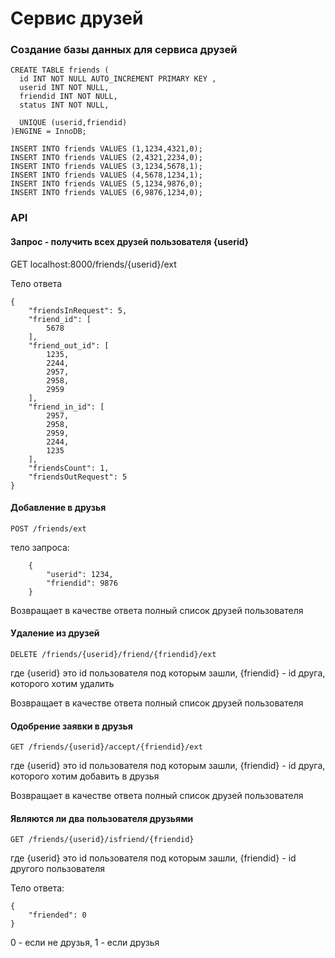 # Сервис друзей
### Создание базы данных для сервиса друзей

    CREATE TABLE friends (
      id INT NOT NULL AUTO_INCREMENT PRIMARY KEY ,
      userid INT NOT NULL,
      friendid INT NOT NULL,
      status INT NOT NULL,
    
      UNIQUE (userid,friendid)
    )ENGINE = InnoDB;
    
    INSERT INTO friends VALUES (1,1234,4321,0);
    INSERT INTO friends VALUES (2,4321,2234,0);
    INSERT INTO friends VALUES (3,1234,5678,1);
    INSERT INTO friends VALUES (4,5678,1234,1);
    INSERT INTO friends VALUES (5,1234,9876,0);
    INSERT INTO friends VALUES (6,9876,1234,0);

### API

#### Запрос - получить всех друзей пользователя {userid}
GET localhost:8000/friends/{userid}/ext

Тело ответа

    {
        "friendsInRequest": 5,
        "friend_id": [
            5678
        ],
        "friend_out_id": [
            1235,
            2244,
            2957,
            2958,
            2959
        ],
        "friend_in_id": [
            2957,
            2958,
            2959,
            2244,
            1235
        ],
        "friendsCount": 1,
        "friendsOutRequest": 5
    }

#### Добавление в друзья

 

    POST /friends/ext
        
      
   тело запроса:
        
        {
            "userid": 1234,
            "friendid": 9876
        }
    

Возвращает в качестве ответа полный список друзей пользователя

#### Удаление из друзей 
 

    DELETE /friends/{userid}/friend/{friendid}/ext

где {userid} это id пользователя под которым зашли, {friendid} - id друга, которого хотим удалить

Возвращает в качестве ответа полный список друзей пользователя

#### Одобрение заявки в друзья

    GET /friends/{userid}/accept/{friendid}/ext

где {userid} это id пользователя под которым зашли, {friendid} - id друга, которого хотим добавить в друзья

Возвращает в качестве ответа полный список друзей пользователя

#### Являются ли два пользователя друзьями

    GET /friends/{userid}/isfriend/{friendid}

где {userid} это id пользователя под которым зашли, {friendid} - id другого пользователя

Тело ответа:

    {
        "friended": 0
    }

0 - если не друзья, 1 - если друзья
